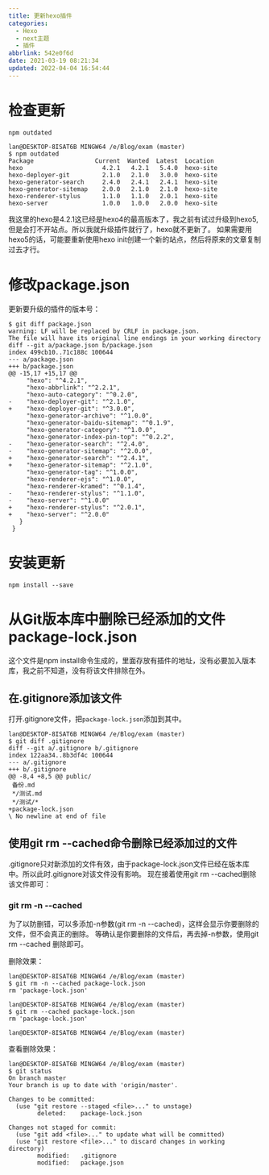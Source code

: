 ```yaml
---
title: 更新hexo插件
categories: 
  - Hexo
  - next主题
  - 插件
abbrlink: 542e0f6d
date: 2021-03-19 08:21:34
updated: 2022-04-04 16:54:44
---
```

# 检查更新
```shell
npm outdated
```
```
lan@DESKTOP-8ISAT6B MINGW64 /e/Blog/exam (master)
$ npm outdated
Package                 Current  Wanted  Latest  Location
hexo                      4.2.1   4.2.1   5.4.0  hexo-site
hexo-deployer-git         2.1.0   2.1.0   3.0.0  hexo-site
hexo-generator-search     2.4.0   2.4.1   2.4.1  hexo-site
hexo-generator-sitemap    2.0.0   2.1.0   2.1.0  hexo-site
hexo-renderer-stylus      1.1.0   1.1.0   2.0.1  hexo-site
hexo-server               1.0.0   1.0.0   2.0.0  hexo-site
```
我这里的hexo是4.2.1这已经是hexo4的最高版本了，我之前有试过升级到hexo5,但是会打不开站点。所以我就升级插件就行了，hexo就不更新了。
如果需要用hexo5的话，可能要重新使用hexo init创建一个新的站点，然后将原来的文章复制过去才行。
# 修改package.json
更新要升级的插件的版本号：
```
$ git diff package.json
warning: LF will be replaced by CRLF in package.json.
The file will have its original line endings in your working directory
diff --git a/package.json b/package.json
index 499cb10..71c188c 100644
--- a/package.json
+++ b/package.json
@@ -15,17 +15,17 @@
     "hexo": "^4.2.1",
     "hexo-abbrlink": "^2.2.1",
     "hexo-auto-category": "^0.2.0",
-    "hexo-deployer-git": "^2.1.0",
+    "hexo-deployer-git": "^3.0.0",
     "hexo-generator-archive": "^1.0.0",
     "hexo-generator-baidu-sitemap": "^0.1.9",
     "hexo-generator-category": "^1.0.0",
     "hexo-generator-index-pin-top": "^0.2.2",
-    "hexo-generator-search": "^2.4.0",
-    "hexo-generator-sitemap": "^2.0.0",
+    "hexo-generator-search": "^2.4.1",
+    "hexo-generator-sitemap": "^2.1.0",
     "hexo-generator-tag": "^1.0.0",
     "hexo-renderer-ejs": "^1.0.0",
     "hexo-renderer-kramed": "^0.1.4",
-    "hexo-renderer-stylus": "^1.1.0",
-    "hexo-server": "^1.0.0"
+    "hexo-renderer-stylus": "^2.0.1",
+    "hexo-server": "^2.0.0"
   }
 }
```
# 安装更新
```shell
npm install --save
```
# 从Git版本库中删除已经添加的文件package-lock.json
这个文件是npm install命令生成的，里面存放有插件的地址，没有必要加入版本库，我之前不知道，没有将该文件排除在外。
## 在.gitignore添加该文件
打开.gitignore文件，把`package-lock.json`添加到其中。
```
lan@DESKTOP-8ISAT6B MINGW64 /e/Blog/exam (master)
$ git diff .gitignore
diff --git a/.gitignore b/.gitignore
index 122aa34..8b3df4c 100644
--- a/.gitignore
+++ b/.gitignore
@@ -8,4 +8,5 @@ public/
 备份.md
 */测试.md
 */测试/*
+package-lock.json
\ No newline at end of file
```
## 使用git rm --cached命令删除已经添加过的文件
.gitignore只对新添加的文件有效，由于package-lock.json文件已经在版本库中。所以此时.gitignore对该文件没有影响。
现在接着使用git rm --cached删除该文件即可：
### git rm -n --cached
为了以防删错，可以多添加-n参数(git rm -n --cached)，这样会显示你要删除的文件，但不会真正的删除。
等确认是你要删除的文件后，再去掉-n参数，使用git rm --cached 删除即可。

删除效果：

```shell
lan@DESKTOP-8ISAT6B MINGW64 /e/Blog/exam (master)
$ git rm -n --cached package-lock.json
rm 'package-lock.json'

lan@DESKTOP-8ISAT6B MINGW64 /e/Blog/exam (master)
$ git rm --cached package-lock.json
rm 'package-lock.json'

lan@DESKTOP-8ISAT6B MINGW64 /e/Blog/exam (master)
```
查看删除效果：
```
lan@DESKTOP-8ISAT6B MINGW64 /e/Blog/exam (master)
$ git status
On branch master
Your branch is up to date with 'origin/master'.

Changes to be committed:
  (use "git restore --staged <file>..." to unstage)
        deleted:    package-lock.json

Changes not staged for commit:
  (use "git add <file>..." to update what will be committed)
  (use "git restore <file>..." to discard changes in working directory)
        modified:   .gitignore
        modified:   package.json

```
